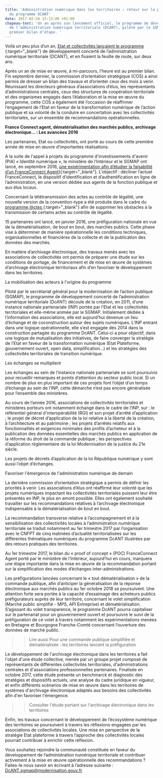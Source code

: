 ```yaml
---
title: 'Administration numérique dans les territoires : retour sur la première année
  du programme DCANT'
date: 2017-02-28 15:13:00 +01:00
chapeau-text: 'Un an après son lancement officiel, le programme de développement concerté
  de l’administration numérique territoriale (DCANT), piloté par le SGMAP, fait un
  premier bilan d’étape. '
---
```


Voilà un peu plus d’un an, [Etat et collectivités lançaient le programme ](https://www.modernisation.gouv.fr/home/etat-et-collectivites-developpement-administration-numerique-dcant){:target="_blank"}
de développement concerté de l’administration numérique territoriale (DCANT), et en fixaient la feuille de route, sur deux ans.

Après un an de mise en œuvre, à mi-parcours, l’heure est au premier bilan. Fin septembre dernier, la commission d’orientation stratégique (COS) a ainsi permis de dresser un bilan des travaux et d’orienter ceux des mois à venir. Réunissant les directeurs généraux d’associations d’élus, les représentants d’administrations centrales, ceux des structures de coopération territoriale et des organismes engagés dans l’élaboration et la mise en œuvre du programme, cette COS a également été l’occasion de réaffirmer l’engagement de l’Etat en faveur de la transformation numérique de l’action publique et sa volonté de la conduire en concertation avec les collectivités territoriales, sur un ensemble de recommandations opérationnelles.

 

**France Connect agent, dématérialisation des marchés publics, archivage électronique... : Les avancées 2016**

Les partenaires, Etat ou collectivités, ont porté au cours de cette première année de mise en œuvre d’importantes réalisations.

A la suite de l'appel à projets du programme d'investissements d'avenir (PIA) « Identité numérique », le ministère de l’Intérieur et le SGMAP ont lancé, en septembre 2016, [une expérimentation afin d’étudier la faisabilité d’un FranceConnect Agent](http://etatplateforme.modernisation.gouv.fr/actualite/franceconnect-se-decline-egalement-pour-les-agents-de-la-fonction-publique)){:target="_blank"}. L’objectif : décliner l’actuel FranceConnect, le dispositif d’identification et d’authentification en ligne de l’administration, en une version dédiée aux agents de la fonction publique et aux élus locaux.

Concernant la télétransmission des actes au contrôle de légalité, une nouvelle version de la convention-type a été produite dans le cadre du [programme @ctes ](https://www.collectivites-locales.gouv.fr/actes-0){:target="_blank"} afin de supprimer les obstacles à la transmission de certains actes au contrôle de légalité.

15 partenaires ont lancé, en janvier 2016, une préfiguration nationale en vue de la dématérialisation, de bout en bout, des marchés publics. Cette phase vise à déterminer de manière opérationnelle les conditions techniques, organisationnelles et financières de la collecte et de la publication des données des marchés. 

En matière d’archivage électronique, des travaux menés avec les associations de collectivités ont permis de préparer une étude sur les conditions de portage, de financement et de mise en œuvre de systèmes d’archivage électronique territoriaux afin d’en favoriser le développement dans les territoires.

 


La mobilisation des acteurs à l'origine du programme

Piloté par le secrétariat général pour la modernisation de l’action publique (SGMAP), le programme de développement concerté de l’administration numérique territoriale (DcANT) découle de la création, en 2011, d’une instance nationale partenariale (INP) portée par l’Etat et les collectivités territoriales et elle-même animée par le SGMAP. Initialement dédiée à l’information des associations, elle est aujourd’hui devenue un lieu d’échange et de coconstruction autour des sujets numériques. L’INP entrant dans une logique opérationnelle, elle s’est engagée dès 2014 dans la construction partagée du programme DcANT. Celui-ci a pour objectif, dans une logique de mutualisation des initiatives, de faire converger la stratégie de l’Etat en faveur de la transformation numérique (Etat Plateforme, gouvernement ouvert, open data, simplification…) et les stratégies des collectivités territoriales de transition numérique.

 

Les échanges se multiplient

Les échanges au sein de l’instance nationale partenariale se sont poursuivis pour recueillir remarques et points d’attention du secteur public local. Si un nombre de plus en plus important de ces projets font l’objet d’un temps d’échange au sein de l’INP, cette démarche n’est pas encore généralisée pour l’ensemble des ministères.

Au cours de l’année 2016, associations de collectivités territoriales et ministères porteurs ont notamment échangé dans le cadre de l’INP, sur :
le référentiel général d'interopérabilité (RGI) et son projet d’arrêté d’application ;
le projet de décret d’application de la loi relative à la liberté de la création, à l’architecture et au patrimoine ;
les projets d’arrêtés relatifs aux fonctionnalités et exigences minimales des profils d’acheteur et à la publication des données essentielles des marchés publics en application de la réforme du droit de la commande publique ;
les perspectives d’application réglementaire de la loi Modernisation de la justice du 21e siècle. 

 

Les projets de décrets d’application de la loi République numérique y sont aussi l’objet d’échanges.

 

Favoriser l'émergence de l'administration numérique de demain

La dernière commission d’orientation stratégique a permis de définir les priorités à venir. Les associations d’élus ont réaffirmé leur volonté que les projets numériques impactant les collectivités territoriales puissent leur être présentés en INP, le plus en amont possible. Elles ont également souhaité travailler sur les recommandations relatives à l’archivage électronique indispensable à la dématérialisation de bout en bout.

La recommandation transverse relative à l’accompagnement et à la sensibilisation des collectivités locales à l’administration numérique territoriale se traduit notamment au 1er trimestre 2017 par l’organisation avec le CNFPT de cinq matinées d’actualité territorialisées sur les différentes thématiques numériques du programme DcANT illustrées par des retours pratiques des territoires.

Au 1er trimestre 2017, le bilan du « proof of concept » (POC) FranceConnect Agent porté par le ministère de l’Intérieur, aujourd’hui en cours, marquera une étape importante dans la mise en œuvre de la recommandation portant sur la simplification des modes d’échanges inter-administrations.

Les préfigurations lancées concernant le « tout dématérialisation » de la commande publique, afin d’anticiper la généralisation de la réponse électronique aux marchés publics au 1er octobre 2018 se poursuivent. Une attention forte sera portée à la capacité d’essaimage des acheteurs publics préfigurateurs auprès de leur territoire, concernant le volet simplification (Marché public simplifié - MPS, API Entreprise) et dématérialisation. S’agissant du volet transparence, le programme DcANT pourra capitaliser sur le partenariat pour un gouvernement ouvert et poursuivre le suivi de la préfiguration de ce volet à travers notamment les expérimentations menées en Bretagne et Bourgogne Franche-Comté concernant l’ouverture des données de marché public. 

>> Lire aussi Pour une commande publique simplifiée et dématérialisée : les territoires lancent la préfiguration

Le développement de l'archivage électronique dans les territoires a fait l'objet d'une étude collective, menée par un groupe projet composé de représentants de différentes collectivités territoriales, d'administrations centrales et d'associations professionnelles partenaires. Finalisée en octobre 2017, cette étude présente un benchmarck et diagnostic des stratégies et dispositifs actuels, une analyse du cadre juridique en vigueur, et enfin différents scénarios de mise en œuvre dans les territoires de systèmes d'archivage électronique adaptés aux besoins des collectivités afin d'en favoriser l'émergence.

>> Consulter l'étude portant sur l'archivage électronique dans les territoires

 

Enfin, les travaux concernant le développement de l’écosystème numérique des territoires se poursuivent à travers les réflexions engagées par les associations de collectivités locales. Une mise en perspective de la stratégie Etat plateforme à travers l’approche des collectivités locales pourrait contribuer à enrichir cette réflexion.

 

 


Vous souhaitez rejoindre la communauté constituée en faveur du développement de l’administration numérique territoriale et contribuer activement à la mise en œuvre opérationnelle des recommandations ?
Faites-le nous savoir en écrivant à l’adresse suivante : DcANT.sgmap@modernisation.gouv.fr
